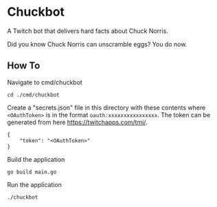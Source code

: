 Chuckbot
========
A Twitch bot that delivers hard facts about Chuck Norris.

Did you know Chuck Norris can unscramble eggs? You do now.

How To
------
Navigate to cmd/chuckbot
```
cd ./cmd/chuckbot
```

Create a "secrets.json" file in this directory with these contents where `<OAuthToken>` is in the format `oauth:xxxxxxxxxxxxxxxx`. The token can be generated from here https://twitchapps.com/tmi/.
```
{
    "token": "<OAuthToken>"
}
```




Build the application
```
go build main.go
```

Run the application
```
./chuckbot
```

